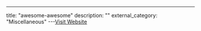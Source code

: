 ---
title: "awesome-awesome"
description: ""
external_category: "Miscellaneous"
---[Visit Website](https://github.com/emijrp/awesome-awesome)

